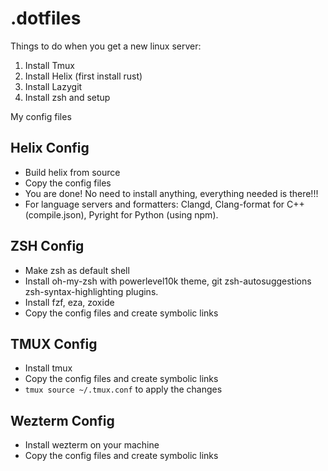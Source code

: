 # .dotfiles

Things to do when you get a new linux server:
1. Install Tmux
2. Install Helix (first install rust)
3. Install Lazygit
4. Install zsh and setup

My config files

## Helix Config
- Build helix from source
- Copy the config files
- You are done! No need to install anything, everything needed is there!!!
- For language servers and formatters: Clangd, Clang-format for C++ (compile.json), Pyright for Python (using npm).

## ZSH Config

- Make zsh as default shell
- Install oh-my-zsh with powerlevel10k theme, git zsh-autosuggestions zsh-syntax-highlighting plugins.
- Install fzf, eza, zoxide
- Copy the config files and create symbolic links

## TMUX Config

- Install tmux
- Copy the config files and create symbolic links
- `tmux source ~/.tmux.conf` to apply the changes

## Wezterm Config

- Install wezterm on your machine
- Copy the config files and create symbolic links
